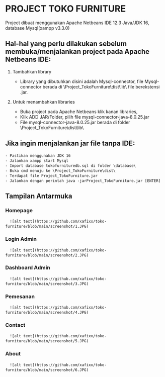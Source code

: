 # **PROJECT TOKO FURNITURE**


Project dibuat menggunakan Apache Netbeans IDE 12.3 Java/JDK 16, database Mysql(xampp v3.3.0)

## Hal-hal yang perlu dilakukan sebelum membuka/menjalankan project pada Apache Netbeans IDE:
   1. Tambahkan library
      - Library yang dibutuhkan disini adalah Mysql-connector, file Mysql-connector berada di \Project_TokoFurniture\dist\lib\ file berekstensi .jar.

   2. Untuk menambahkan libraries 
      - Buka project pada Apache Netbeans klik kanan libraries,
      - Klik ADD JAR/Folder, pilih file mysql-connector-java-8.0.25.jar
      - File mysql-connector-java-8.0.25.jar berada di folder \Project_TokoFurniture\dist\lib\

## Jika ingin menjalankan jar file tanpa IDE:
    - Pastikan menggunakan JDK 16
    - Jalankan xampp start Mysql
    - Import database tokofurnituredb.sql di folder \database\
    - Buka cmd menuju ke \Project_TokoFurniture\dist\
    - Terdapat file Project_TokoFurniture.jar
    - Jalankan dengan perintah java -jarProject_TokoFurniture.jar [ENTER] 
## Tampilan Antarmuka
   ### Homepage
      ![alt text](https://github.com/xafixx/toko-furniture/blob/main/screenshot/1.JPG)
      
   ### Login Admin
      ![alt text](https://github.com/xafixx/toko-furniture/blob/main/screenshot/2.JPG)
   
   ### Dashboard Admin
      ![alt text](https://github.com/xafixx/toko-furniture/blob/main/screenshot/3.JPG)
   
   ### Pemesanan
      ![alt text](https://github.com/xafixx/toko-furniture/blob/main/screenshot/4.JPG)
   
   ### Contact
      ![alt text](https://github.com/xafixx/toko-furniture/blob/main/screenshot/5.JPG)
   
   ### About
      ![alt text](https://github.com/xafixx/toko-furniture/blob/main/screenshot/6.JPG)
